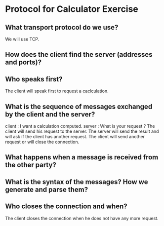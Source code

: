 # Protocol for Calculator Exercise

## What transport protocol do we use?
We will use TCP.

## How does the client find the server (addresses and ports)?

## Who speaks first?
The client will speak first to request a caclculation.

## What is the sequence of messages exchanged by the client and the server?
client : I want a calculation computed.
server : What is your request ?
The client will send his request to the server. 
The server will send the result and will ask if the client has another request. 
The client will send another request or will close the connection.

## What happens when a message is received from the other party?


## What is the syntax of the messages? How we generate and parse them?


## Who closes the connection and when?
The client closes the connection when he does not have any more request.
